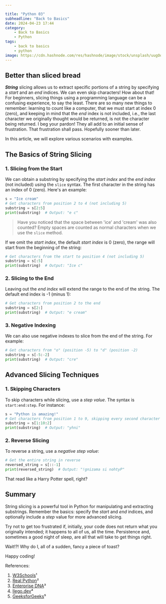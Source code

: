 ```yaml
---

title: "Python 03"
subheadline: "Back to Basics"
date: 2024-04-23 17:44
category: 
    - Back to Basics
    - Python
tags: 
    - back to basics
    - python
image: https://cdn.hashnode.com/res/hashnode/image/stock/unsplash/uugOo5Lr_iM/upload/1462a749f1087a7dc95b78ee991ed897.jpeg?w=1600&h=840&fit=crop&crop=entropy&auto=compress,format&format=webp
---
```


## Better than sliced bread

___String___ slicing allows us to extract specific portions of a string by specifying a _start_ and an _end_ indices. We can even skip characters! How about that! For beginners, slicing things using a programming language can be a confusing experience, to say the least. There are so many new things to remember: learning to count like a computer, that we must start at index 0 (zero), and keeping in mind that the _end_ index is not included, i.e., the last character we originally thought would be returned, is not the character being returned. I beg your pardon! They all add to an initial sense of frustration. That frustration shall pass. Hopefully sooner than later. 

In this article, we will explore various scenarios with examples.

## The Basics of String Slicing

### 1. Slicing from the Start

We can obtain a substring by specifying the _start index_ and the _end index_ (not included) using the `slice` syntax. The first character in the string has an index of 0 (zero). Here's an example:

```python
s = "Ice cream"
# Get characters from position 2 to 4 (not including 5)
substring = s[2:5]  
print(substring)  # Output: "e c"
```
> Have you noticed that the space between 'ice' and 'cream' was also counted? Empty spaces are counted as normal characters when we use the `slice` method.

If we omit the _start index_, the default _start index_ is 0 (zero), the range will start from the beginning of the string:

```python
# Get characters from the start to position 4 (not including 5)
substring = s[:5]  
print(substring)  # Output: "Ice c"
```

### 2. Slicing to the End

Leaving out the _end index_ will extend the range to the end of the string.  The default end index is -1 (minus 1):

```python
# Get characters from position 2 to the end
substring = s[2:]  
print(substring)  # Output: "e cream"
```

### 3. Negative Indexing

We can also use negative indexes to slice from the end of the string. For example:

```python
# Get characters from "o" (position -5) to "d" (position -2)
substring = s[-5:-2]  
print(substring)  # Output: "cre"
```

## Advanced Slicing Techniques

### 1. Skipping Characters

To skip characters while slicing, use a _step value_. The syntax is `start:end:step`. For instance:

```python
s = "Python is amazing!"
# Get characters from position 1 to 9, skipping every second character
substring = s[1:10:2]  
print(substring)  # Output: "yhni"
```

### 2. Reverse Slicing

To reverse a string, use a _negative step value_:

```python
# Get the entire string in reverse
reversed_string = s[::-1]  
print(reversed_string)  # Output: "!gnizama si nohtyP"
```
That read like a Harry Potter spell, right?

## Summary

String slicing is a powerful tool in Python for manipulating and extracting substrings. Remember the basics: specify the _start_ and _end_ indices, and optionally include a _step_ value for more advanced slicing.

Try not to get too frustrated if, initially, your code does not return what you originally intended; it happens to all of us, all the time. Persistence and, sometimes a good night of sleep, are all that will take to get things right.  

Wait!?! Why do I, all of a sudden, fancy a piece of toast?

Happy coding! 

References:
1. [W3Schools](https://www.w3schools.com/python/python_strings_slicing.asp)¹
2. [Real Python](https://realpython.com/lessons/string-slicing/)²
3. [Enterprise DNA](https://blog.enterprisedna.co/python-slice-string/)³
4. [llego.dev](https://llego.dev/posts/comprehensive-guide-string-indexing-slicing-python/)⁴
5. [GeeksforGeeks](https://www.geeksforgeeks.org/string-slicing-in-python/)⁵
